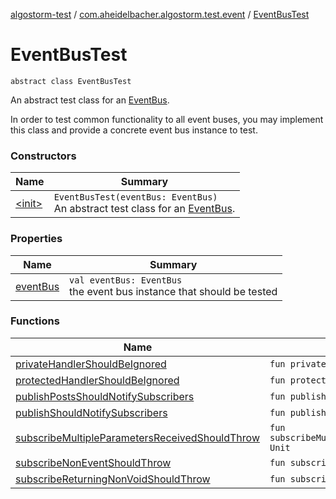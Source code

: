 [algostorm-test](../../index.md) / [com.aheidelbacher.algostorm.test.event](../index.md) / [EventBusTest](.)

# EventBusTest

`abstract class EventBusTest`

An abstract test class for an [EventBus](#).

In order to test common functionality to all event buses, you may implement
this class and provide a concrete event bus instance to test.

### Constructors

| Name | Summary |
|---|---|
| [&lt;init&gt;](-init-.md) | `EventBusTest(eventBus: EventBus)`<br>An abstract test class for an [EventBus](#). |

### Properties

| Name | Summary |
|---|---|
| [eventBus](event-bus.md) | `val eventBus: EventBus`<br>the event bus instance that should be tested |

### Functions

| Name | Summary |
|---|---|
| [privateHandlerShouldBeIgnored](private-handler-should-be-ignored.md) | `fun privateHandlerShouldBeIgnored(): Unit` |
| [protectedHandlerShouldBeIgnored](protected-handler-should-be-ignored.md) | `fun protectedHandlerShouldBeIgnored(): Unit` |
| [publishPostsShouldNotifySubscribers](publish-posts-should-notify-subscribers.md) | `fun publishPostsShouldNotifySubscribers(): Unit` |
| [publishShouldNotifySubscribers](publish-should-notify-subscribers.md) | `fun publishShouldNotifySubscribers(): Unit` |
| [subscribeMultipleParametersReceivedShouldThrow](subscribe-multiple-parameters-received-should-throw.md) | `fun subscribeMultipleParametersReceivedShouldThrow(): Unit` |
| [subscribeNonEventShouldThrow](subscribe-non-event-should-throw.md) | `fun subscribeNonEventShouldThrow(): Unit` |
| [subscribeReturningNonVoidShouldThrow](subscribe-returning-non-void-should-throw.md) | `fun subscribeReturningNonVoidShouldThrow(): Unit` |
